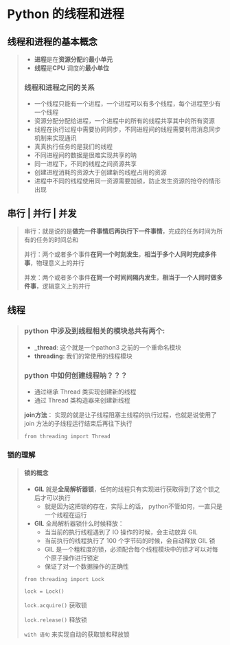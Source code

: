 # Python 的线程和进程

## 线程和进程的基本概念

> * **进程**是在**资源分配**的**最小单元**
> * **线程**是**CPU** 调度的**最小单位**
>
> ### **线程和进程之间的关系**
>
> * 一个线程只能有一个进程，一个进程可以有多个线程，每个进程至少有一个线程
> * 资源分配分配给进程，一个进程中的所有的线程共享其中的所有资源
> * 线程在执行过程中需要协同同步，不同进程间的线程需要利用消息同步机制来实现通讯
> * 真真执行任务的是我们的线程
> * 不同进程间的数据是很难实现共享的呐
> * 同一进程下，不同的线程之间资源共享
> * 创建进程消耗的资源大于创建新的线程占用的资源
> * 进程中不同的线程使用同一资源需要加锁，防止发生资源的抢夺的情形出现



## 串行 | 并行 | 并发

> 串行：就是说的是**做完一件事情后再执行下一件事情**，完成的任务时间为所有的任务的时间总和
>
> 并行：两个或者多个事件**在同一个时刻发生**，**相当于多个人同时完成多件事**，物理意义上的并行
>
> 并发：两个或者多个事件**在同一个时间间隔内发生**，**相当于一个人同时做多件事**，逻辑意义上的并行



## 线程

> ### python 中涉及到线程相关的模块总共有两个:
>
> * **_thread**: 这个就是一个pathon3 之前的一个重命名模块
> * **threading**: 我们的常使用的线程模块
>
> ### python 中如何创建线程呐？？？
>
> * 通过继承 Thread 类实现创建新的线程
> * 通过 Thread 类构造器来创建新线程
>
> **join方法**： 实现的就是让子线程阻塞主线程的执行过程，也就是说使用了 join 方法的子线程运行结束后再往下执行 
>
> `from threading import Thread`



### 锁的理解

> #### 锁的概念
>
> * **GIL** 就是**全局解析器锁**，任何的线程只有实现进行获取得到了这个锁之后才可以执行
>   * 就是因为这把锁的存在，实际上的话， python不管如何，一直只是一个线程在运行
> * **GIL** 全局解析器锁什么时候释放：
>   * 当当前的执行线程遇到了 IO 操作的时候，会主动放弃 GIL
>   * 当前执行的线程执行了 100 个字节码的时候，会自动释放 GIL 锁
>   * GIL 是一个粗粒度的锁，必须配合每个线程模块中的锁才可以对每个原子操作进行锁定
>   * 保证了对一个数据操作的正确性
>
> `from threading import Lock`
>
> `lock = Lock()`
>
> `lock.acquire()`  获取锁
>
> `lock.release()`  释放锁
>
> `with 语句` 来实现自动的获取锁和释放锁

